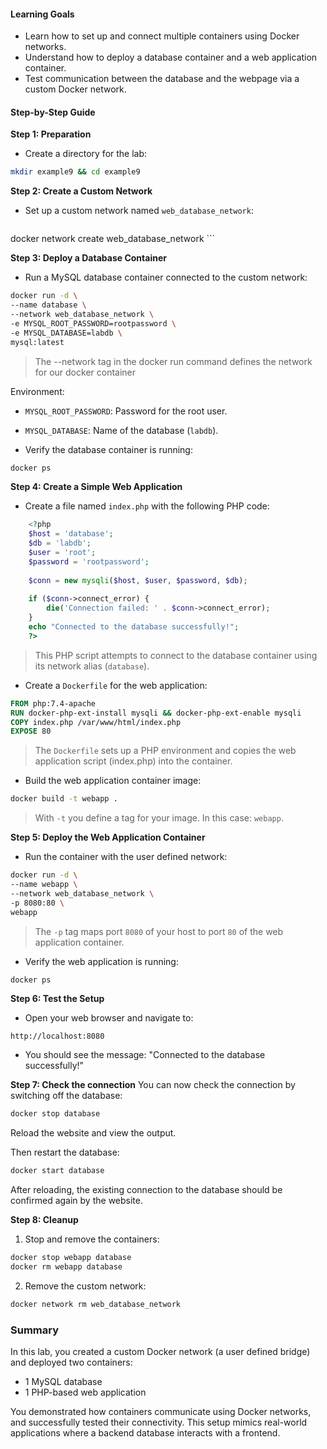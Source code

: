 #### **Learning Goals**
- Learn how to set up and connect multiple containers using Docker networks.
- Understand how to deploy a database container and a web application container.
- Test communication between the database and the webpage via a custom Docker network.

#### **Step-by-Step Guide**

**Step 1: Preparation**
- Create a directory for the lab:
```bash
mkdir example9 && cd example9
```

**Step 2: Create a Custom Network**
- Set up a custom network named `web_database_network`:
    ```bash
docker network create web_database_network
    ```
    
**Step 3: Deploy a Database Container**
- Run a MySQL database container connected to the custom network:
```bash
docker run -d \
--name database \
--network web_database_network \
-e MYSQL_ROOT_PASSWORD=rootpassword \
-e MYSQL_DATABASE=labdb \
mysql:latest
```
> The --network tag in the docker run command defines the network for our docker container

Environment:
- `MYSQL_ROOT_PASSWORD`: Password for the root user.
- `MYSQL_DATABASE`: Name of the database (`labdb`).

-  Verify the database container is running:
```bash
docker ps
```
    
**Step 4: Create a Simple Web Application**

-  Create a file named `index.php` with the following PHP code:
```php
    <?php
    $host = 'database';
    $db = 'labdb';
    $user = 'root';
    $password = 'rootpassword';
    
    $conn = new mysqli($host, $user, $password, $db);
    
    if ($conn->connect_error) {
        die('Connection failed: ' . $conn->connect_error);
    }
    echo "Connected to the database successfully!";
    ?>
```

>This PHP script attempts to connect to the database container using its network alias (`database`).

-  Create a `Dockerfile` for the web application:
```dockerfile
FROM php:7.4-apache
RUN docker-php-ext-install mysqli && docker-php-ext-enable mysqli
COPY index.php /var/www/html/index.php
EXPOSE 80
```
    
>The `Dockerfile` sets up a PHP environment and copies the web application script (index.php) into the container.
    
-  Build the web application container image:
```bash
docker build -t webapp .
```
    
>With `-t` you define a tag for your image. In this case: `webapp`.

**Step 5: Deploy the Web Application Container**

-  Run the container with the user defined network:
```bash
docker run -d \
--name webapp \
--network web_database_network \
-p 8080:80 \
webapp
```

> The `-p` tag maps port `8080` of your host to port `80` of the web application container.
    
- Verify the web application is running:
``` bash
docker ps
```


**Step 6: Test the Setup**
- Open your web browser and navigate to:
```
http://localhost:8080
```
    
- You should see the message: "Connected to the database successfully!"

**Step 7: Check the connection**
You can now check the connection by switching off the database:
```bash
docker stop database
```
Reload the website and view the output.

Then restart the database:
```bash
docker start database
```

After reloading, the existing connection to the database should be confirmed again by the website.

**Step 8: Cleanup**
1. Stop and remove the containers:
``` bash
docker stop webapp database
docker rm webapp database
```

2. Remove the custom network:
```bash
docker network rm web_database_network
```

### **Summary**
In this lab, you created a custom Docker network (a user defined bridge) and deployed two containers: 
- 1 MySQL database 
- 1 PHP-based web application 

You demonstrated how containers communicate using Docker networks, and successfully tested their connectivity. This setup mimics real-world applications where a backend database interacts with a frontend. 
